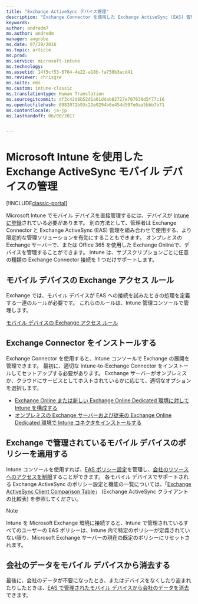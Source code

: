 ```yaml
---
title: "Exchange ActiveSync デバイス管理"
description: "Exchange Connector を使用した Exchange ActiveSync (EAS) 管理によるモバイル デバイスの管理"
keywords: 
author: andredm7
ms.author: andredm
manager: angrobe
ms.date: 07/29/2016
ms.topic: article
ms.prod: 
ms.service: microsoft-intune
ms.technology: 
ms.assetid: 14f5cf53-6764-4e22-a18b-fa750b3acd41
ms.reviewer: chrisgre
ms.suite: ems
ms.custom: intune-classic
ms.translationtype: Human Translation
ms.sourcegitcommit: df3c42d8b52d1a01ddab82727e707639d5f77c16
ms.openlocfilehash: 8982072b93c22e0294b6e454d597e0aa5bbb7b71
ms.contentlocale: ja-jp
ms.lasthandoff: 06/08/2017


---
```


# <a name="exchange-activesync-mobile-device-management-with-microsoft-intune"></a>Microsoft Intune を使用した Exchange ActiveSync モバイル デバイスの管理

[!INCLUDE[classic-portal](../includes/classic-portal.md)]

Microsoft Intune でモバイル デバイスを直接管理するには、デバイスが [Intune に登録](prerequisites-for-enrollment.md)されている必要があります。 別の方法として、管理者は Exchange Connector と Exchange ActiveSync (EAS) 管理を組み合わせて使用する、より限定的な管理ソリューションを有効にすることもできます。 オンプレミスの Exchange サーバーで、または Office 365 を使用した Exchange Onlineで、デバイスを管理することができます。 Intune は、サブスクリプションごとに任意の種類の Exchange Connector 接続を 1 つだけサポートします。

## <a name="exchange-access-rules-for-mobile-devices"></a>モバイル デバイスの Exchange アクセス ルール ##

Exchange では、モバイル デバイスが EAS への接続を試みたときの処理を定義する一連のルールが必要です。 これらのルールは、Intune 管理コンソールで管理します。

[モバイル デバイスの Exchange アクセス ルール](exchange-access-rules-for-mobile-devices.md)

## <a name="install-the-exchange-connector"></a>Exchange Connector をインストールする
Exchange Connector を使用すると、Intune コンソールで Exchange の展開を管理できます。 最初に、適切な Intune-to-Exchange Connector をインストールしてセットアップする必要があります。 Exchange サーバーがオンプレミスか、クラウドにサービスとしてホストされているかに応じて、適切なオプションを選択します。

-   [Exchange Online または新しい Exchange Online Dedicated 環境に対して Intune を構成する](intune-service-to-service-exchange-connector.md)
-   [オンプレミスの Exchange サーバーおよび従来の Exchange Online Dedicated 環境で Intune コネクタをインストールする](intune-on-premises-exchange-connector.md)


## <a name="apply-policy-for-exchange-managed-mobile-devices"></a>Exchange で管理されているモバイル デバイスのポリシーを適用する
Intune コンソールを使用すれば、[EAS ポリシー設定](exchange-activesync-policy-settings-in-microsoft-intune.md)を管理し、[会社のリソースへのアクセスを制限](restrict-access-to-email-and-o365-services-with-microsoft-intune.md)することができます。 各モバイル デバイスでサポートされる Exchange ActiveSync のポリシー設定と機能の一覧については、「[Exchange ActiveSync Client Comparison Table](http://go.microsoft.com/fwlink/?LinkId=247270)」 (Exchange ActiveSync クライアントの比較表) を参照してください。

> [!NOTE]
> Intune を Microsoft Exchange 環境に接続すると、Intune で管理されているすべてのユーザーの EAS ポリシーは、Intune 内で特定のポリシーが定義されていない限り、Microsoft Exchange サーバーの現在の既定のポリシーにリセットされます。

## <a name="wipe-company-data-from-mobile-devices"></a>会社のデータをモバイル デバイスから消去する
最後に、会社のデータが不要になったとき、またはデバイスをなくしたり盗まれたりしたときは、[EAS で管理されたモバイル デバイスから会社のデータを消去](wipe-for-exchange-managed-mobile-devices.md)できます。


